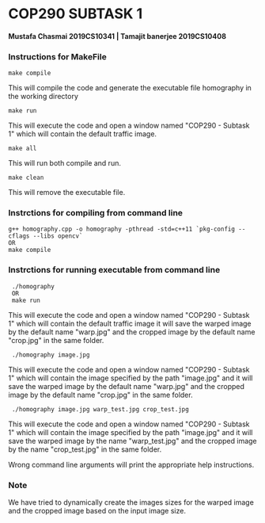 # COP290 SUBTASK 1

#### Mustafa Chasmai 2019CS10341  |  Tamajit banerjee 2019CS10408

### Instructions for MakeFile
~~~ 
make compile 
~~~
This will compile the code and generate the executable file homography in the working directory
~~~ 
make run
~~~
This will execute the code and open a window named "COP290 - Subtask 1" which will contain the default traffic image.

~~~ 
make all
~~~
This will run both compile and run.

~~~ 
make clean
~~~
This will remove the executable file.

### Instrctions for compiling from command line 

    g++ homography.cpp -o homography -pthread -std=c++11 `pkg-config --cflags --libs opencv` 
    OR
    make compile
    
    
### Instrctions for running executable from command line
    
~~~
 ./homography
 OR        
 make run
~~~    

This will execute the code and open a window named "COP290 - Subtask 1" which will contain the default traffic image it will save the warped image by the default name "warp.jpg" and the cropped image by the default name "crop.jpg" in the same folder. 
   
~~~
 ./homography image.jpg
~~~

This will execute the code and open a window named "COP290 - Subtask 1" which will contain the image specified by the path "image.jpg" and it will save the warped image by the default name "warp.jpg" and the cropped image by the default name "crop.jpg" in the same folder.
  
~~~
 ./homography image.jpg warp_test.jpg crop_test.jpg  
~~~

This will execute the code and open a window named "COP290 - Subtask 1" which will contain the image specified by the path "image.jpg" and it will save the warped image by the name "warp_test.jpg" and the cropped image by the name "crop_test.jpg" in the same folder.

Wrong command line arguments will print the appropriate help instructions.

### Note

We have tried to dynamically create the images sizes for the warped image and the cropped image based on the input image size.

 
